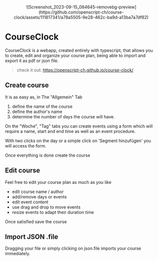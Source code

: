 <p align="center">
![Screenshot_2023-09-15_084645-removebg-preview](https://github.com/openscript-ch/course-clock/assets/111817341/a78a5505-9e28-462c-ba9d-a13ba7a7df82)
</p>

# CourseClock

 CourseClock is a webapp, created entirely with typescript, that allows you to create, edit and organize your course plan, being able to import and export it as pdf or json file.
> check it out: https://openscript-ch.github.io/course-clock/


## Create course

It is as easy as, in The "Allgemein" Tab

1. define the name of the course
2. define the author's name
3. determine the number of days the course will have.

On the "Woche", "Tag" tabs you can create events using a form which will require a name, start and end time as well as an event procedure.

With two clicks on the day or a simple click on 'Segment hinzufügen' you will access the form.

Once everything is done create the course

## Edit course

Feel free to edit your course plan as much as you like

- edit course name / author
- add/remove days or events
- edit event content
- use drag and drop to move events
- resize events to adapt their duration time

Once satisfied save the course

## Import JSON .file
Dragging your file or simply clicking on json.file imports your course  immediately. 
